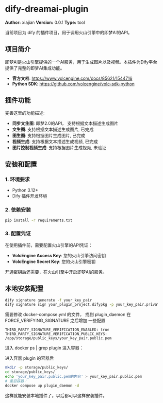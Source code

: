 # dify-dreamai-plugin 

**Author:** xiajian
**Version:** 0.0.1
**Type:** tool


当前项目为 dify 的插件项目，用于调用火山引擎中的即梦AI的API。

## 项目简介

即梦AI是火山引擎提供的一个AI服务，用于生成图片以及视频。本插件为Dify平台提供了完整的即梦AI集成功能。

- **官方文档**: https://www.volcengine.com/docs/85621/1544716
- **Python SDK**: https://github.com/volcengine/volc-sdk-python

## 插件功能

完善这里的功能描述: 

- **同步文生图**: 即梦2.0的API， 支持根据文本描述生成图片
- **文生图**: 支持根据文本描述生成图片, 已完成
- **图生图**: 支持根据图片生成图片, 已完成
- **视频生成**: 支持根据文本描述生成视频, 已完成
- **图片控制视频生成**: 支持根据图片生成视频, 未验证 


## 安装和配置

### 1. 环境要求

- Python 3.12+
- Dify 插件开发环境

### 2. 依赖安装

```bash
pip install -r requirements.txt
```

### 3. 配置凭证

在使用插件前，需要配置火山引擎的API凭证：

- **VolcEngine Access Key**: 您的火山引擎访问密钥
- **VolcEngine Secret Key**: 您的火山引擎密钥

开通密钥后还需要，在火山引擎中开启即梦AI的服务。

## 本地安装配置 


```sh
dify signature generate -f your_key_pair
dify signature sign your_plugin_project.difypkg -p your_key_pair.private.pem

```

需要修改  docker-compose.yml 的文件， 找到  plugin_daemon 在 FORCE_VERIFYING_SIGNATURE 之后增加 一些配置

```
THIRD_PARTY_SIGNATURE_VERIFICATION_ENABLED: true
THIRD_PARTY_SIGNATURE_VERIFICATION_PUBLIC_KEYS: /app/storage/public_keys/your_key_pair.public.pem
```

进入 docker ps | grep  plugin 进入容器： 

进入容器 plugin 的容器后

```sh
mkdir -p storage/public_keys/
cd storage/public_keys/
echo 'your_key_pair.public.pem的内容' > your_key_pair.public.pem
# 重启容器：
docker compose up plugin_daemon -d 
```

这样就能安装本地插件了，以后都可以这样安装插件。 


